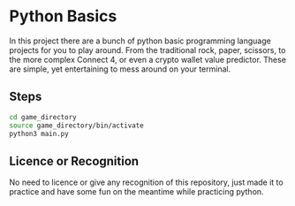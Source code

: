 # Python Basics

In this project there are a bunch of python basic programming language projects for you to play around. From the traditional rock, paper, scissors, to the more complex Connect 4, or even a crypto wallet value predictor. These are simple, yet entertaining to mess around on your terminal.

## Steps

```sh
cd game_directory
source game_directory/bin/activate
python3 main.py
```

## Licence or Recognition

No need to licence or give any recognition of this repository, just made it to practice and have some fun on the meantime while practicing python.
